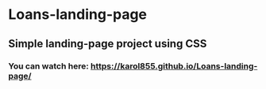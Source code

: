 # Loans-landing-page
## Simple landing-page project using CSS
### You can watch here: https://karol855.github.io/Loans-landing-page/
